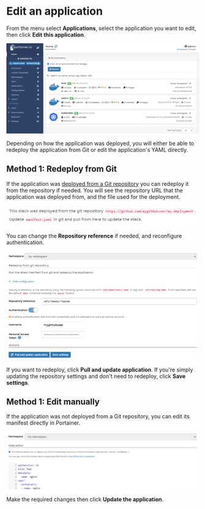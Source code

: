 # Edit an application

From the menu select **Applications**, select the application you want to edit, then click **Edit this application**.

![](../../../.gitbook/assets/2.9-applications-edit-1.gif)

Depending on how the application was deployed, you will either be able to redeploy the application from Git or edit the application's YAML directly.

## Method 1: Redeploy from Git

If the application was [deployed from a Git repository](manifest.md#option-1-git-repository) you can redeploy it from the repository if needed. You will see the repository URL that the application was deployed from, and the file used for the deployment.

![](../../../.gitbook/assets/2.9-applications-edit-2.png)

You can change the **Repository reference** if needed, and reconfigure authentication.

![](../../../.gitbook/assets/2.9-applications-edit-3.png)

If you want to redeploy, click **Pull and update application**. If you're simply updating the repository settings and don't need to redeploy, click **Save settings**.

## Method 1: Edit manually

If the application was not deployed from a Git repository, you can edit its manifest directly in Portainer. 

![](../../../.gitbook/assets/2.9-applications-edit-4.png)

Make the required changes then click **Update the application**.



